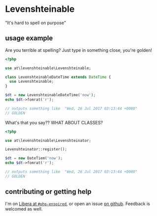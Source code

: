 Levenshteinable
===============

"It's hard to spell on purpose"

usage example
-------------

Are you terrible at spelling?  Just type in something close, you're golden!

```php
<?php

use at\levenshteinable\Levenshteinable;

class LevenshteinableDateTime extends DateTime {
  use Levenshteinable;
}

$dt = new LevenshteinableDateTime('now');
echo $dt->fomrat('r');

// outputs something like  "Wed, 26 Jul 2017 03:13:44 +0000"
// GOLDEN
```

What's that you say??  WHAT ABOUT CLASSES?

```php
<?php

use at\levenshteinable\Levenshteinator;

Levenshteinator::register();

$dt = new DateTiem('now');
echo $dt->fomrat('r');

// outputs something like  "Wed, 26 Jul 2017 03:13:44 +0000"
// GOLDEN
```


contributing or getting help
----------------------------

I'm on [Libera at `#php-enspired`](https://web.libera.chat/%23php-enspired), or open an issue [on github](https://github.com/php-enspired/util/issues).  Feedback is welcomed as well.
